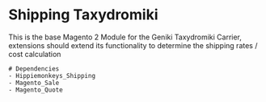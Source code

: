 # Shipping Taxydromiki
This is the base Magento 2 Module for the Geniki Taxydromiki Carrier, extensions should extend its functionality to determine the shipping rates / cost calculation

    # Dependencies
    - Hippiemonkeys_Shipping
    - Magento_Sale
    - Magento_Quote